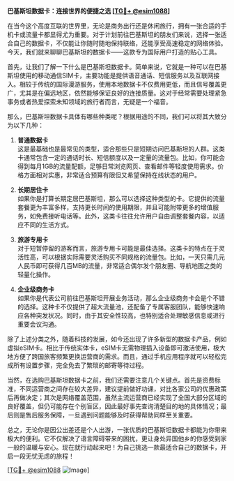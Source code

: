 **巴基斯坦数据卡：连接世界的便捷之选 [[TG💪+ @esim1088](https://t.me/s/esim1088)]**

在当今这个高度互联的世界里，无论是商务出行还是休闲旅行，拥有一张合适的手机卡或流量卡都显得尤为重要。对于计划前往巴基斯坦的朋友们来说，选择一张适合自己的数据卡，不仅能让你随时随地保持联络，还能享受高速稳定的网络体验。今天，我们就来聊聊巴基斯坦的数据卡——这款专为国际用户打造的贴心工具。

首先，让我们了解一下什么是巴基斯坦数据卡。简单来说，它就是一种可以在巴基斯坦使用的移动通信SIM卡，主要功能是提供语音通话、短信服务以及互联网接入。相较于传统的国际漫游服务，使用本地数据卡不仅费用更低，而且信号覆盖更广，尤其是在偏远地区，依然能够保证良好的连接质量。这对于经常需要处理紧急事务或者热爱探索未知领域的旅行者而言，无疑是一个福音。

那么，巴基斯坦数据卡具体有哪些种类呢？根据用途的不同，我们可以将其大致分为以下几种：

1. **普通数据卡**  
   这是最基础也是最常见的类型，适合那些只是短期访问巴基斯坦的人群。这类卡通常包含一定的通话时长、短信额度以及一定量的流量包。比如，你可能会得到每月1GB的流量配额，足够日常浏览网页、查看邮件等轻度使用需求。价格方面相对实惠，非常适合预算有限但又希望保持在线状态的用户。

2. **长期居住卡**  
   如果你是打算长期定居巴基斯坦，那么可以选择这种类型的卡。它提供的流量套餐更为丰富多样，支持更长时间的使用期限，并且可能附带更多的增值服务，如免费接听电话等。此外，这类卡往往允许用户自由调整套餐内容，以适应不同的生活方式。

3. **旅游专用卡**  
   对于短暂停留的游客而言，旅游专用卡可能是最佳选择。这类卡的特点在于灵活性高，可以根据实际需要灵活购买不同规格的流量包。比如，一天只需几元人民币即可获得几百MB的流量，非常适合偶尔发个朋友圈、导航地图之类的轻量化操作。

4. **企业级商务卡**  
   如果你是代表公司前往巴基斯坦开展业务活动，那么企业级商务卡会是个不错的选择。这种卡不仅提供了超大流量池，还配备了专属客服团队，能够快速响应各种突发状况。同时，由于其安全性较高，也特别适合处理敏感信息或进行重要会议沟通。

除了上述分类之外，随着科技的发展，如今还出现了许多新型的数据卡产品，例如虚拟eSIM卡。相比于传统实体卡，eSIM卡无需物理插入设备即可激活使用，极大地方便了跨国旅客频繁更换运营商的需求。而且，通过手机应用程序就可以轻松完成所有设置步骤，完全免去了繁琐的邮寄等待过程。

当然，在选购巴基斯坦数据卡之前，我们还需要注意几个关键点。首先是资费标准，不同运营商之间存在较大差异，建议提前做好功课，对比各家公司的优惠政策后再做决定；其次是网络覆盖范围，虽然主流运营商已经实现了全国大部分区域的良好覆盖，但仍可能存在个别盲区，因此最好事先查询清楚目的地的具体情况；最后则是售后服务保障，一旦遇到问题能够及时获得帮助同样至关重要。

总之，无论你是因公出差还是个人出游，一张优质的巴基斯坦数据卡都能为你带来极大的便利。它不仅解决了语言障碍带来的困扰，更让身处异国他乡的你感受到家一般的温暖与安心。现在就行动起来吧！为自己挑选一款最适合自己的数据卡，开启一段无忧无虑的旅程！

[[TG💪+ @esim1088](https://t.me/s/esim1088) ![Image](https://i.postimg.cc/4NQfJmqS/Snipaste-2025-05-13-00-14-12.png)]